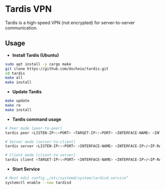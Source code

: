 # Tardis VPN
Tardis is a high-speed VPN (not encrypted) for server-to-server communication.

## Usage
- **Install Tardis (Ubuntu)**
```bash
sudo apt install -y cargo make
git clone https://github.com/docheio/tardis.git
cd tardis
make all
make install
```

- **Update Tardis**
```bash
make update
make re
make install
```

- **Tardis command usage**
```bash
# Peer mode [peer-to-peer]
tardis peer <LISTEN-IP>:<PORT> <TARGET-IP>:<PORT> <INTERFACE-NAME> <INTERFACE-IP>/<IP-RANGE>

# Server mode [server-to-client]
tardis server <LISTEN-IP>:<PORT> <INTERFACE-NAME> <INTERFACE-IP>/<IP-RANGE>

# Client mode [client-to-server]
tardis client <TARGET-IP>:<PORT> <INTERFACE-NAME> <INTERFACE-IP>/<IP-RANGE>
```
- **Start Service**
```bash
# Must edit config „/etc/systemd/system/tardisd.service“
systemctl enable --now tardisd
```